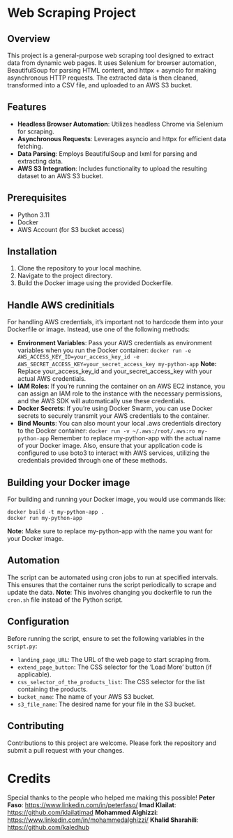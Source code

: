 # Web Scraping Project

## Overview
This project is a general-purpose web scraping tool designed to extract data from dynamic web pages. It uses Selenium for browser automation, BeautifulSoup for parsing HTML content, and httpx + asyncio for making asynchronous HTTP requests. The extracted data is then cleaned, transformed into a CSV file, and uploaded to an AWS S3 bucket.

## Features
- **Headless Browser Automation**: Utilizes headless Chrome via Selenium for scraping.
- **Asynchronous Requests**: Leverages asyncio and httpx for efficient data fetching.
- **Data Parsing**: Employs BeautifulSoup and lxml for parsing and extracting data.
- **AWS S3 Integration**: Includes functionality to upload the resulting dataset to an AWS S3 bucket.

## Prerequisites
- Python 3.11
- Docker
- AWS Account (for S3 bucket access)

## Installation
1. Clone the repository to your local machine.
2. Navigate to the project directory.
3. Build the Docker image using the provided Dockerfile.

## Handle AWS credinitials
For handling AWS credentials, it’s important not to hardcode them into your Dockerfile or image. Instead, use one of the following methods:
- **Environment Variables**: Pass your AWS credentials as environment variables when you run the Docker container:
  ```docker run -e AWS_ACCESS_KEY_ID=your_access_key_id -e AWS_SECRET_ACCESS_KEY=your_secret_access_key my-python-app```
  **Note:** Replace your_access_key_id and your_secret_access_key with your actual AWS credentials.
- **IAM Roles**: If you’re running the container on an AWS EC2 instance, you can assign an IAM role to the instance with the necessary permissions, and the AWS SDK will automatically use these credentials.
- **Docker Secrets**: If you’re using Docker Swarm, you can use Docker secrets to securely transmit your AWS credentials to the container.
- **Bind Mounts**: You can also mount your local .aws credentials directory to the Docker container:
  ```docker run -v ~/.aws:/root/.aws:ro my-python-app```
  Remember to replace my-python-app with the actual name of your Docker image. Also, ensure that your application code is configured to use boto3 to interact with AWS services, utilizing the   
  credentials provided through one of these methods.

## Building your Docker image
For building and running your Docker image, you would use commands like:
```
docker build -t my-python-app .
docker run my-python-app
```
**Note:** Make sure to replace my-python-app with the name you want for your Docker image.

## Automation
The script can be automated using cron jobs to run at specified intervals. This ensures that the container runs the script periodically to scrape and update the data.
**Note**: This involves changing you dockerfile to run the ```cron.sh``` file instead of the Python script.

## Configuration
Before running the script, ensure to set the following variables in the ```script.py```:
- ```landing_page_URL```: The URL of the web page to start scraping from.
- ```extend_page_button```: The CSS selector for the ‘Load More’ button (if applicable).
- ```css_selector_of_the_products_list```:  The CSS selector for the list containing the products.
- ```bucket_name```:  The name of your AWS S3 bucket.
- ```s3_file_name```: The desired name for your file in the S3 bucket.

## Contributing
Contributions to this project are welcome. Please fork the repository and submit a pull request with your changes.


# Credits
Special thanks to the people who helped me making this possible!
**Peter Faso**: https://www.linkedin.com/in/peterfaso/
**Imad Klailat**: https://github.com/klailatimad
**Mohammed Alghizzi**: https://www.linkedin.com/in/mohammedalghizzi/
**Khalid Sharahili**: https://github.com/kaledhub
